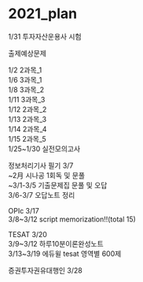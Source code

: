 # 2021_plan

1/31 투자자산운용사 시험<br>

출제예상문제<br>

1/2 2과목_1<br>
1/6 3과목_1<br>
1/8 3과목_2<br>
1/11 3과목_3<br>
1/12 2과목_2<br>
1/13 2과목_3<br>
1/14 2과목_4<br>
1/15 2과목_5<br>
1/25~1/30 실전모의고사 <br>


정보처리기사 필기 3/7 <br>
~2月 시나공 1회독 및 문풀<br>
~3/1-3/5 기출문제집 문풀 및 오답<br>
3/6-3/7 오답노트 정리<br>

OPIc 3/17<br>
3/8~3/12 script memorization!!(total 15)<br>

TESAT 3/20 <br>
3/9~3/12 하루10분이론완성노트<br>
3/13~3/19 에듀윌 tesat 영역별 600제<br>

증권투자권유대행인 3/28 <br>
